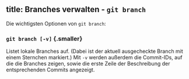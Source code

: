 title: Branches verwalten - `git branch`
---

Die wichtigsten Optionen von `git branch`:

### `git branch [-v]` {.smaller}

Listet lokale Branches auf. (Dabei ist der aktuell ausgecheckte
Branch mit einem Sternchen markiert.) Mit `-v` werden außerdem die
Commit-IDs, auf die die Branches zeigen, sowie die erste Zeile der
Beschreibung der entsprechenden Commits angezeigt.


